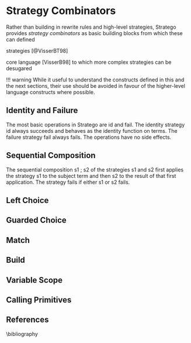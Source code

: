 # Strategy Combinators

Rather than building in rewrite rules and high-level strategies, Stratego provides _strategy combinators_ as basic building blocks from which these can defined

strategies [@VisserBT98]

core language [VisserB98] to which more complex strategies can be desugared

!!! warning
    While it useful to understand the constructs defined in this and the next sections, their use should be avoided in favour of the higher-level language constructs where possible.

## Identity and Failure

The most basic operations in Stratego are id and fail. The identity strategy id always succeeds and behaves as the identity function on terms. The failure strategy fail always fails. The operations have no side effects.

## Sequential Composition

The sequential composition s1 ; s2 of the strategies s1 and s2 first applies the strategy s1 to the subject term and then s2 to the result of that first application. The strategy fails if either s1 or s2 fails.

## Left Choice

## Guarded Choice

## Match

## Build

## Variable Scope


## Calling Primitives



## References

\bibliography

